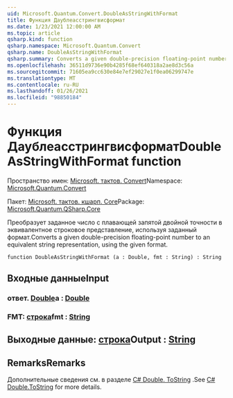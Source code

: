 ```yaml
---
uid: Microsoft.Quantum.Convert.DoubleAsStringWithFormat
title: Функция Даублеасстрингвисформат
ms.date: 1/23/2021 12:00:00 AM
ms.topic: article
qsharp.kind: function
qsharp.namespace: Microsoft.Quantum.Convert
qsharp.name: DoubleAsStringWithFormat
qsharp.summary: Converts a given double-precision floating-point number to an equivalent string representation, using the given format.
ms.openlocfilehash: 36511d9736e90b4285f68ef640318a2ae8d3c56a
ms.sourcegitcommit: 71605ea9cc630e84e7ef29027e1f0ea06299747e
ms.translationtype: MT
ms.contentlocale: ru-RU
ms.lasthandoff: 01/26/2021
ms.locfileid: "98850184"
---
```

# <a name="doubleasstringwithformat-function"></a><span data-ttu-id="64137-102">Функция Даублеасстрингвисформат</span><span class="sxs-lookup"><span data-stu-id="64137-102">DoubleAsStringWithFormat function</span></span>

<span data-ttu-id="64137-103">Пространство имен: [Microsoft. тактов. Convert](xref:Microsoft.Quantum.Convert)</span><span class="sxs-lookup"><span data-stu-id="64137-103">Namespace: [Microsoft.Quantum.Convert](xref:Microsoft.Quantum.Convert)</span></span>

<span data-ttu-id="64137-104">Пакет: [Microsoft. тактов. кшарп. Core](https://nuget.org/packages/Microsoft.Quantum.QSharp.Core)</span><span class="sxs-lookup"><span data-stu-id="64137-104">Package: [Microsoft.Quantum.QSharp.Core](https://nuget.org/packages/Microsoft.Quantum.QSharp.Core)</span></span>


<span data-ttu-id="64137-105">Преобразует заданное число с плавающей запятой двойной точности в эквивалентное строковое представление, используя заданный формат.</span><span class="sxs-lookup"><span data-stu-id="64137-105">Converts a given double-precision floating-point number to an equivalent string representation, using the given format.</span></span>

```qsharp
function DoubleAsStringWithFormat (a : Double, fmt : String) : String
```


## <a name="input"></a><span data-ttu-id="64137-106">Входные данные</span><span class="sxs-lookup"><span data-stu-id="64137-106">Input</span></span>

### <a name="a--double"></a><span data-ttu-id="64137-107">ответ. [Double](xref:microsoft.quantum.lang-ref.double)</span><span class="sxs-lookup"><span data-stu-id="64137-107">a : [Double](xref:microsoft.quantum.lang-ref.double)</span></span>




### <a name="fmt--string"></a><span data-ttu-id="64137-108">FMT: [строка](xref:microsoft.quantum.lang-ref.string)</span><span class="sxs-lookup"><span data-stu-id="64137-108">fmt : [String](xref:microsoft.quantum.lang-ref.string)</span></span>





## <a name="output--string"></a><span data-ttu-id="64137-109">Выходные данные: [строка](xref:microsoft.quantum.lang-ref.string)</span><span class="sxs-lookup"><span data-stu-id="64137-109">Output : [String](xref:microsoft.quantum.lang-ref.string)</span></span>



## <a name="remarks"></a><span data-ttu-id="64137-110">Remarks</span><span class="sxs-lookup"><span data-stu-id="64137-110">Remarks</span></span>

<span data-ttu-id="64137-111">Дополнительные сведения см. в разделе [C# Double. ToString](https://docs.microsoft.com/dotnet/api/system.double.tostring?view=netframework-4.7.1#System_Double_ToString_System_String_) .</span><span class="sxs-lookup"><span data-stu-id="64137-111">See [C# Double.ToString](https://docs.microsoft.com/dotnet/api/system.double.tostring?view=netframework-4.7.1#System_Double_ToString_System_String_) for more details.</span></span>